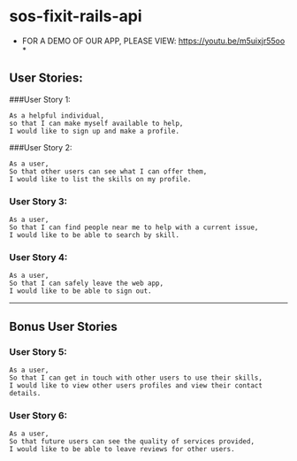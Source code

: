# sos-fixit-rails-api

* FOR A DEMO OF OUR APP, PLEASE VIEW: https://youtu.be/m5uixjr55oo *

## User Stories:

###User Story 1:
```
As a helpful individual,
so that I can make myself available to help,
I would like to sign up and make a profile.
```

###User Story 2:
```
As a user,
So that other users can see what I can offer them,
I would like to list the skills on my profile.
```

### User Story 3:
```
As a user,
So that I can find people near me to help with a current issue,
I would like to be able to search by skill.
```

### User Story 4:
```
As a user,
So that I can safely leave the web app,
I would like to be able to sign out.
```

---

## Bonus User Stories

### User Story 5:
```
As a user,
So that I can get in touch with other users to use their skills,
I would like to view other users profiles and view their contact details.
```

### User Story 6:
```
As a user,
So that future users can see the quality of services provided,
I would like to be able to leave reviews for other users.
```
